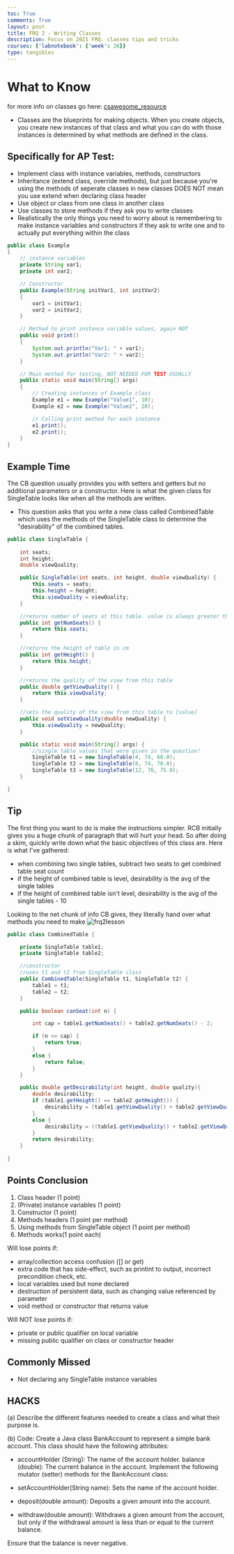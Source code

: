 ```yaml
---
toc: True
comments: True
layout: post
title: FRQ 2 - Writing Classes
description: Focus on 2021 FRQ. classes tips and tricks
courses: {'labnotebook': {'week': 26}}
type: tangibles
---
```


# What to Know

for more info on classes go here: [csawesome_resource](https://runestone.academy/ns/books/published/csawesome/Unit5-Writing-Classes/topic-5-1-parts-of-class.html)

- Classes are the blueprints for making objects. When you create objects, you create new instances of that class and what you can do with those instances is determined by what methods are defined in the class.

## Specifically for AP Test: 
- Implement class with instance variables, methods, constructors 
- Inheritance (extend class, override methods), but just because you're using the methods of seperate classes in new classes DOES NOT mean you use extend when declaring class header
- Use object or class from one class in another class
- Use classes to store methods if they ask you to write classes
- Realistically the only things you need to worry about is remembering to make instance variables and constructors if they ask to write one and to actually put everything within the class


```java
public class Example 
{
    // instance variables
    private String var1;
    private int var2;

    // Constructor
    public Example(String initVar1, int initVar2)
    {
        var1 = initVar1;
        var2 = initVar2;
    }

    // Method to print instance variable values, again NOT 
    public void print()
    {
        System.out.println("Var1: " + var1);
        System.out.println("Var2: " + var2);
    }

    // Main method for testing, NOT NEEDED FOR TEST USUALLY
    public static void main(String[] args)
    {
        // Creating instances of Example class
        Example e1 = new Example("Value1", 10);
        Example e2 = new Example("Value2", 20);

        // Calling print method for each instance
        e1.print();
        e2.print();
    }
}
```

## Example Time

The CB question usually provides you with setters and getters but no additional parameters or a constructor. Here is what the given class for SingleTable looks like when all the methods are written. 

- This question asks that you write a new class called CombinedTable which uses the methods of the SingleTable class to determine the "desirability" of the combined tables.


```java
public class SingleTable {
    
    int seats;
    int height;
    double viewQuality;

    public SingleTable(int seats, int height, double viewQuality) {
        this.seats = seats;
        this.height = height;
        this.viewQuality = viewQuality;
    }

    //returns number of seats at this table. value is always greater than or equal to 4
    public int getNumSeats() {
        return this.seats;
    }

    //returns the height of table in cm
    public int getHeight() {
        return this.height;
    }

    //returns the quality of the view from this table
    public double getViewQuality() {
        return this.viewQuality;
    }

    //sets the quality of the view from this table to [value]
    public void setViewQuality(double newQuality) {
        this.viewQuality = newQuality;
    }

    public static void main(String[] args) {
        //single table values that were given in the question!
        SingleTable t1 = new SingleTable(4, 74, 60.0);
        SingleTable t2 = new SingleTable(8, 74, 70.0);
        SingleTable t3 = new SingleTable(12, 76, 75.0);
    }

}
```

## Tip
The first thing you want to do is make the instructions simpler. RCB initially gives you a huge chunk of paragraph that will hurt your head. So after doing a skim, quickly write down what the basic objectives of this class are. Here is what I've gathered:
- when combining two single tables, subtract two seats to get combined table seat count
- if the height of combined table is level, desirability is the avg of the single tables
- if the height of combined table isn't level, desirability is the avg of the single tables - 10

Looking to the net chunk of info CB gives, they literally hand over what methods you need to make
![frq2lesson](https://github.com/Codemaxxers/codemaxxerblog/blob/main/images/frq2lesson.png?raw=true)


```java
public class CombinedTable {

    private SingleTable table1;
    private SingleTable table2;

    //constructor
    //uses t1 and t2 from SingleTable class
    public CombinedTable(SingleTable t1, SingleTable t2) {
        table1 = t1;
        table2 = t2;
    }

    public boolean canSeat(int n) {

        int cap = table1.getNumSeats() + table2.getNumSeats() - 2;

        if (n <= cap) {
            return true;
        }
        else {
            return false;
        }
    }

    public double getDesirability(int height, double quality){
        double desirability;
        if (table1.getHeight() == table2.getHeight()) {
            desirability = (table1.getViewQuality() + table2.getViewQuality()) / 2;
        }
        else {
            desirability = ((table1.getViewQuality() + table2.getViewQuality()) / 2) - 10;
        } 
        return desirability; 
    }
    
}
```

## Points Conclusion
1. Class header (1 point)
2. (Private) instance variables (1 point)
3. Constructor (1 point)
4. Methods headers (1 point per method)
5. Using methods from SingleTable object (1 point per method)
4. Methods works(1 point each)

Will lose points if:
- array/collection access confusion ([] or get)
- extra code that has side-effect, such as printint to output, incorrect precondition check, etc.
- local variables used but none declared
- destruction of persistent data, such as changing value referenced by parameter
- void method or constructor that returns value

Will NOT lose points if: 
- private or public qualifier on local variable
- missing public qualifier on class or constructor header

## Commonly Missed
- Not declaring any SingleTable instance variables

## HACKS

(a) Describe the different features needed to create a class and what their purpose is.

(b) Code: 
Create a Java class BankAccount to represent a simple bank account. This class should have the following attributes:

- accountHolder (String): The name of the account holder.
balance (double): The current balance in the account.
Implement the following mutator (setter) methods for the BankAccount class:

- setAccountHolder(String name): Sets the name of the account holder.
- deposit(double amount): Deposits a given amount into the account.
- withdraw(double amount): Withdraws a given amount from the account, but only if the withdrawal amount is less than or equal to the current balance.

Ensure that the balance is never negative.
